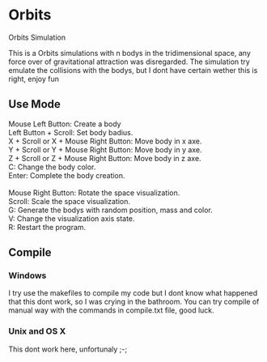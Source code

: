 # Orbits

Orbits Simulation

This is a Orbits simulations with n bodys in the tridimensional space, any force over of gravitational attraction was disregarded. The simulation try emulate the collisions with the bodys, but I dont have certain wether this is right, enjoy fun

## Use Mode

Mouse Left Button: Create a body <br/>
  Left Button + Scroll: Set body badius. <br/>
  X + Scroll or X + Mouse Right Button: Move body in x axe. <br/>
  Y + Scroll or Y + Mouse Right Button: Move body in y axe. <br/>
  Z + Scroll or Z + Mouse Right Button: Move body in z axe. <br/>
  C: Change the body color. <br/>
  Enter: Complete the body creation. <br/>
<br/>
Mouse Right Button: Rotate the space visualization. <br/>
Scroll: Scale the space visualization. <br/>
G: Generate the bodys with random position, mass and color. <br/>
V: Change the visualization axis state. <br/>
R: Restart the program. <br/>

## Compile

### Windows

I try use the makefiles to compile my code but I dont know what happened that this dont work, so I was crying in the bathroom. You can try compile of manual way with the commands in compile.txt file, good luck.

### Unix and OS X

This dont work here, unfortunaly ;-;
